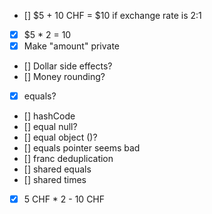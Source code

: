 - [] $5 + 10 CHF = $10 if exchange rate is 2:1 
- [X] $5 * 2 = 10
- [X] Make "amount" private
- [] Dollar side effects?
- [] Money rounding?
- [X] equals?
- [] hashCode
- [] equal null?
- [] equal object ()?
- [] equals pointer seems bad
- [] franc deduplication
- [] shared equals 
- [] shared times
- [X] 5 CHF * 2 - 10 CHF